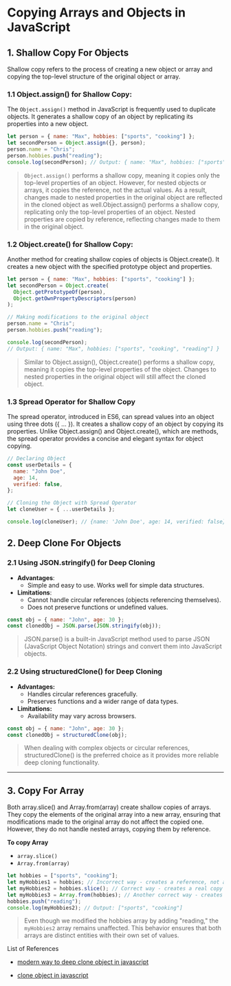 # Copying Arrays and Objects in JavaScript

## 1. Shallow Copy For Objects

Shallow copy refers to the process of creating a new object or array and copying the top-level structure of the original object or array.

### 1.1 Object.assign() for Shallow Copy:

The `Object.assign()` method in JavaScript is frequently used to duplicate objects. It generates a shallow copy of an object by replicating its properties into a new object.

```javascript
let person = { name: "Max", hobbies: ["sports", "cooking"] };
let secondPerson = Object.assign({}, person);
person.name = "Chris";
person.hobbies.push("reading");
console.log(secondPerson); // Output: { name: "Max", hobbies: ["sports", "cooking", "reading"] }
```

> `Object.assign()` performs a shallow copy, meaning it copies only the top-level properties of an object. However, for nested objects or arrays, it copies the reference, not the actual values.
> As a result, changes made to nested properties in the original object are reflected in the cloned object as well.Object.assign() performs a shallow copy, replicating only the top-level properties of an object. Nested properties are copied by reference, reflecting changes made to them in the original object.

### 1.2 Object.create() for Shallow Copy:

Another method for creating shallow copies of objects is Object.create(). It creates a new object with the specified prototype object and properties.

```javascript
let person = { name: "Max", hobbies: ["sports", "cooking"] };
let secondPerson = Object.create(
  Object.getPrototypeOf(person),
  Object.getOwnPropertyDescriptors(person)
);

// Making modifications to the original object
person.name = "Chris";
person.hobbies.push("reading");

console.log(secondPerson);
// Output: { name: "Max", hobbies: ["sports", "cooking", "reading"] }
```

> Similar to Object.assign(), Object.create() performs a shallow copy, meaning it copies the top-level properties of the object. Changes to nested properties in the original object will still affect the cloned object.

### 1.3 Spread Operator for Shallow Copy

The spread operator, introduced in ES6, can spread values into an object using three dots ({ ... }). It creates a shallow copy of an object by copying its properties. Unlike Object.assign() and Object.create(), which are methods, the spread operator provides a concise and elegant syntax for object copying.

```js
// Declaring Object
const userDetails = {
  name: "John Doe",
  age: 14,
  verified: false,
};

// Cloning the Object with Spread Operator
let cloneUser = { ...userDetails };

console.log(cloneUser); // {name: 'John Doe', age: 14, verified: false}
```

## 2. Deep Clone For Objects

### 2.1 Using JSON.stringify() for Deep Cloning

- **Advantages**:
  - Simple and easy to use.
    Works well for simple data structures.
- **Limitations**:
  - Cannot handle circular references (objects referencing themselves).
  - Does not preserve functions or undefined values.

```javascript
const obj = { name: "John", age: 30 };
const clonedObj = JSON.parse(JSON.stringify(obj));
```

> JSON.parse() is a built-in JavaScript method used to parse JSON (JavaScript Object Notation) strings and convert them into JavaScript objects.

### 2.2 Using structuredClone() for Deep Cloning

- **Advantages:**
  - Handles circular references gracefully.
  - Preserves functions and a wider range of data types.
- **Limitations:**
  - Availability may vary across browsers.

```javascript
const obj = { name: "John", age: 30 };
const clonedObj = structuredClone(obj);
```

> When dealing with complex objects or circular references, structuredClone() is the preferred choice as it provides more reliable deep cloning functionality.

---

## 3. Copy For Array

Both array.slice() and Array.from(array) create shallow copies of arrays. They copy the elements of the original array into a new array, ensuring that modifications made to the original array do not affect the copied one. However, they do not handle nested arrays, copying them by reference.

**To copy Array**

- `array.slice()`
- `Array.from(array)`

```javascript
let hobbies = ["sports", "cooking"];
let myHobbies1 = hobbies; // Incorrect way - creates a reference, not a copy
let myHobbies2 = hobbies.slice(); // Correct way - creates a real copy
let myHobbies3 = Array.from(hobbies); // Another correct way - creates a real copy
hobbies.push("reading");
console.log(myHobbies2); // Output: ["sports", "cooking"]
```

> Even though we modified the hobbies array by adding "reading," the `myHobbies2` array remains unaffected. This behavior ensures that both arrays are distinct entities with their own set of values.

List of References

- [modern way to deep clone object in javascript](https://medium.com/@saikiran-dev/absolute-modern-way-to-deep-clone-object-in-javascript-61f0282db8de)

- [clone object in javascript](https://www.freecodecamp.org/news/clone-an-object-in-javascript/)
